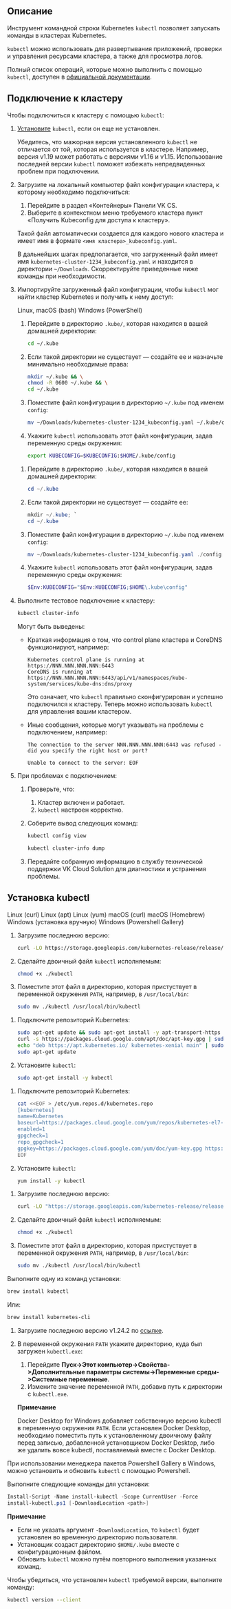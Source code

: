 ## Описание

Инструмент командной строки Kubernetes `kubectl` позволяет запускать команды в кластерах Kubernetes.

`kubectl` можно использовать для развертывания приложений, проверки и управления ресурсами кластера, а также для просмотра логов.

Полный список операций, которые можно выполнить с помощью `kubectl`, доступен в [официальной документации](https://kubernetes.io/docs/reference/kubectl/overview/).

## Подключение к кластеру <a id="connect"></a>

Чтобы подключиться к кластеру с помощью `kubectl`:

1. [Установите](#kubectl-install) `kubectl`, если он еще не установлен.

   <warn>

   Убедитесь, что мажорная версия установленного `kubectl` не отличается от той, которая используется в кластере. Например, версия v1.19 может работать с версиями v1.16 и v1.15. Использование последней версии `kubectl` поможет избежать непредвиденных проблем при подключении.

   </warn>

1. Загрузите на локальный компьютер файл конфигурации кластера, к которому необходимо подключиться:

   1. Перейдите в раздел «Контейнеры» Панели VK CS.
   1. Выберите в контекстном меню требуемого кластера пункт «Получить Kubeconfig для доступа к кластеру».

   Такой файл автоматически создается для каждого нового кластера и имеет имя в формате `<имя кластера>_kubeconfig.yaml`.

   <info>

   В дальнейших шагах предполагается, что загруженный файл имеет имя `kubernetes-cluster-1234_kubeconfig.yaml` и находится в директории `~/Downloads`. Скорректируйте приведенные ниже команды при необходимости.

   </info>

1. Импортируйте загруженный файл конфигурации, чтобы `kubectl` мог найти кластер Kubernetes и получить к нему доступ:

   <tabs>
   <tablist>
   <tab>Linux, macOS (bash)</tab>
   <tab>Windows (PowerShell)</tab>
   </tablist>
   <tabpanel>

   1. Перейдите в директорию `.kube/`, которая находится в вашей домашней директории:

      ```bash
      cd ~/.kube
      ```

   1. Если такой директории не существует — создайте ее и назначьте минимально необходимые права:

      ```bash
      mkdir ~/.kube && \
      chmod -R 0600 ~/.kube && \
      cd ~/.kube
      ```

   1. Поместите файл конфигурации в директорию `~/.kube` под именем `config`:

      ```bash
      mv ~/Downloads/kubernetes-cluster-1234_kubeconfig.yaml ~/.kube/config
      ```

   1. Укажите `kubectl` использовать этот файл конфигурации, задав переменную среды окружения:

      ```bash
      export KUBECONFIG=$KUBECONFIG:$HOME/.kube/config
      ```

   </tabpanel>
   <tabpanel>

   1. Перейдите в директорию `.kube/`, которая находится в вашей домашней директории:

      ```powershell
      cd ~/.kube
      ```

   1. Если такой директории не существует — создайте ее:

      ```powershell
      mkdir ~/.kube; `
      cd ~/.kube
      ```

   1. Поместите файл конфигурации в директорию `~/.kube` под именем `config`:

      ```powershell
      mv ~/Downloads/kubernetes-cluster-1234_kubeconfig.yaml ./config
      ```

   1. Укажите `kubectl` использовать этот файл конфигурации, задав переменную среды окружения:

      ```powershell
      $Env:KUBECONFIG="$Env:KUBECONFIG;$HOME\.kube\config"
      ```

   </tabpanel>
   </tabs>

1. Выполните тестовое подключение к кластеру:

   ```bash
   kubectl cluster-info
   ```

   Могут быть выведены:

   - Краткая информация о том, что control plane кластера и CoreDNS функционируют, например:

     ```text
     Kubernetes control plane is running at https://NNN.NNN.NNN.NNN:6443
     CoreDNS is running at https://NNN.NNN.NNN.NNN:6443/api/v1/namespaces/kube-system/services/kube-dns:dns/proxy

     ```

     Это означает, что `kubectl` правильно сконфигурирован и успешно подключился к кластеру.
     Теперь можно использовать `kubectl` для управления вашим кластером.

   - Иные сообщения, которые могут указывать на проблемы с подключением, например:

     ```text
     The connection to the server NNN.NNN.NNN.NNN:6443 was refused - did you specify the right host or port?
     ```

     ```text
     Unable to connect to the server: EOF
     ```

1. При проблемах с подключением:

   1. Проверьте, что:

      1. Кластер включен и работает.
      1. `kubectl` настроен корректно.

   1. Соберите вывод следующих команд:

      ```bash
      kubectl config view
      ```

      ```bash
      kubectl cluster-info dump
      ```

   1. Передайте собранную информацию в службу технической поддержки VK Cloud Solution для диагностики и устранения проблемы.

## Установка kubectl <a id="kubectl-install"></a>

<tabs>
<tablist>
<tab>Linux (curl)</tab>
<tab>Linux (apt)</tab>
<tab>Linux (yum)</tab>
<tab>macOS (curl)</tab>
<tab>macOS (Homebrew)</tab>
<tab>Windows (установка вручную)</tab>
<tab>Windows (Powershell Gallery)</tab>
</tablist>
<tabpanel>

1. Загрузите последнюю версию:

   ```bash
   curl -LO https://storage.googleapis.com/kubernetes-release/release/\`curl -s https://storage.googleapis.com/kubernetes-release/release/stable.txt\`/bin/linux/amd64/kubectl
   ```

1. Сделайте двоичный файл `kubectl` исполняемым:

   ```bash
   chmod +x ./kubectl
   ```

1. Поместите этот файл в директорию, которая пристуствует в переменной окружения `PATH`, например, в `/usr/local/bin`:

   ```bash
   sudo mv ./kubectl /usr/local/bin/kubectl
   ```

</tabpanel>
<tabpanel>

1. Подключите репозиторий Kubernetes:

   ```bash
   sudo apt-get update && sudo apt-get install -y apt-transport-https
   curl -s https://packages.cloud.google.com/apt/doc/apt-key.gpg | sudo apt-key add -
   echo "deb https://apt.kubernetes.io/ kubernetes-xenial main" | sudo tee -a /etc/apt/sources.list.d/kubernetes.list
   sudo apt-get update
   ```

1. Установите `kubectl`:

   ```bash
   sudo apt-get install -y kubectl
   ```

</tabpanel>
<tabpanel>

1. Подключите репозиторий Kubernetes:

   ```bash
   cat <<EOF > /etc/yum.repos.d/kubernetes.repo
   [kubernetes]
   name=Kubernetes
   baseurl=https://packages.cloud.google.com/yum/repos/kubernetes-el7-x86_64
   enabled=1
   gpgcheck=1
   repo_gpgcheck=1
   gpgkey=https://packages.cloud.google.com/yum/doc/yum-key.gpg https://packages.cloud.google.com/yum/doc/rpm-package-key.gpg
   EOF
   ```

1. Установите `kubectl`:

   ```bash
   yum install -y kubectl
   ```

</tabpanel>
<tabpanel>

1. Загрузите последнюю версию:

   ```bash
   curl -LO "https://storage.googleapis.com/kubernetes-release/release/$(curl -s https://storage.googleapis.com/kubernetes-release/release/stable.txt)/bin/darwin/amd64/kubectl"
   ```

1. Сделайте двоичный файл `kubectl` исполняемым:

   ```bash
   chmod +x ./kubectl
   ```

1. Поместите этот файл в директорию, которая пристуствует в переменной окружения `PATH`, например, в `/usr/local/bin`:

   ```bash
   sudo mv ./kubectl /usr/local/bin/kubectl
   ```

</tabpanel>
<tabpanel>

Выполните одну из команд установки:

```bash
brew install kubectl
```

Или:

```bash
brew install kubernetes-cli
```

</tabpanel>
<tabpanel>

1. Загрузите последнюю версию v1.24.2 по [ссылке](https://storage.googleapis.com/kubernetes-release/release/v1.24.2/bin/windows/amd64/kubectl.exe).

1. В переменной окружения `PATH` укажите директорию, куда был загружен `kubectl.exe`:

   1. Перейдите **Пуск->Этот компьютер->Свойства->Дополнительные параметры системы->Переменные среды->Системные переменные**.
   1. Измените значение переменной `PATH`, добавив путь к директории с `kubectl.exe`.

   <info>

   **Примечание**

   Docker Desktop for Windows добавляет собственную версию kubectl в переменную окружения `PATH`. Если установлен Docker Desktop, необходимо поместить путь к установленному двоичному файлу перед записью, добавленной установщиком Docker Desktop, либо же удалить вовсе kubectl, поставляемый вместе с Docker Desktop.

   </info>

</tabpanel>
<tabpanel>

При использовании менеджера пакетов Powershell Gallery в Windows, можно установить и обновить `kubectl` с помощью Powershell.

Выполните следующие команды для установки:

```powershell
Install-Script -Name install-kubectl -Scope CurrentUser -Force
install-kubectl.ps1 [-DownloadLocation <path>]
```

<info>

**Примечание**

- Если не указать аргумент `-DownloadLocation`, то `kubectl` будет установлен во временную директорию пользователя.
- Установщик создаст директорию `$HOME/.kube` вместе с конфигурационным файлом.
- Обновить `kubectl` можно путём повторного выполнения указанных команд.

</info>

</tabpanel>
</tabs>

Чтобы убедиться, что установлен `kubectl` требуемой версии, выполните команду:

```bash
kubectl version --client
```
